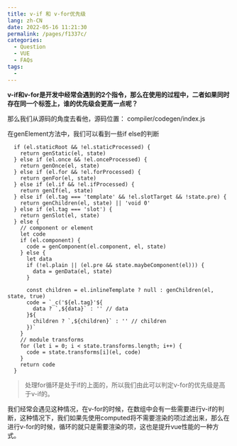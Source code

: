 ```yaml
---
title: v-if 和 v-for优先级
lang: zh-CN
date: 2022-05-16 11:21:30
permalink: /pages/f1337c/
categories: 
  - Question
  - VUE
  - FAQs
tags: 
  - 
---
```


**v-if和v-for是开发中经常会遇到的2个指令，那么在使用的过程中，二者如果同时存在同一个标签上，谁的优先级会更高一点呢？**

那么我们从源码的角度去看他，源码位置： compiler/codegen/index.js

在genElement方法中，我们可以看到一些if else的判断

```
  if (el.staticRoot && !el.staticProcessed) {
    return genStatic(el, state)
  } else if (el.once && !el.onceProcessed) {
    return genOnce(el, state)
  } else if (el.for && !el.forProcessed) {
    return genFor(el, state)
  } else if (el.if && !el.ifProcessed) {
    return genIf(el, state)
  } else if (el.tag === 'template' && !el.slotTarget && !state.pre) {
    return genChildren(el, state) || 'void 0'
  } else if (el.tag === 'slot') {
    return genSlot(el, state)
  } else {
    // component or element
    let code
    if (el.component) {
      code = genComponent(el.component, el, state)
    } else {
      let data
      if (!el.plain || (el.pre && state.maybeComponent(el))) {
        data = genData(el, state)
      }

      const children = el.inlineTemplate ? null : genChildren(el, state, true)
      code = `_c('${el.tag}'${
        data ? `,${data}` : '' // data
      }${
        children ? `,${children}` : '' // children
      })`
    }
    // module transforms
    for (let i = 0; i < state.transforms.length; i++) {
      code = state.transforms[i](el, code)
    }
    return code
  }
```

> 处理for循环是处于if的上面的，所以我们由此可以判定v-for的优先级是高于v-if的。

我们经常会遇见这种情况，在v-for的时候，在数组中会有一些需要进行v-if的判断，这种情况下，我们如果先使用computed将不需要渲染的项过滤出来，那么在进行v-for的时候，循环的就只是需要渲染的项，这也是提升vue性能的一种方式。
 
